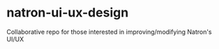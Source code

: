 # natron-ui-ux-design
 Collaborative repo for those interested in improving/modifying Natron's UI/UX

